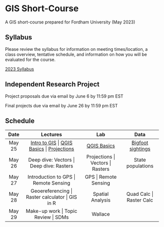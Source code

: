 # GIS Short-Course
A GIS short-course prepared for Fordham University (May 2023)

## Syllabus
Please review the syllabus for information on meeting times/location, a class overview, tentative schedule, and information on how you will be evaluated for the course.

[2023 Syllabus](https://github.com/annathonis/annathonis.github.io/files/11557089/GIS.syllabus.2023.pdf)



## Independent Research Project
Project proposals due via email by June 6 by 11:59 pm EST

Final projects due via email by June 26 by 11:59 pm EST

## Schedule

| Date | Lectures | Lab | Data
| :---: | :---: | :---: | :---: |
| May 25 | [Intro to GIS](https://github.com/annathonis/annathonis.github.io/files/11556818/Intro.to.GIS.pdf) \| [QGIS Basics](https://github.com/annathonis/annathonis.github.io/files/11556865/QGIS.Basics.pdf) \| [Projections](https://github.com/annathonis/annathonis.github.io/files/11556916/Projections.pdf) | [QGIS Basics](https://github.com/annathonis/annathonis.github.io/files/11550617/QGIS.Basics.pdf) | [Bigfoot sightings](https://github.com/annathonis/annathonis.github.io/files/11550622/Bigfoot.sightings.csv) |
| May 26 | Deep dive: Vectors \| Deep dive: Rasters | Projections \| Vectors \| Rasters | State populations |
| May 27 | Introduction to GPS \| Remote Sensing | GPS \| Remote Sensing |  |
| May 28 | Geoereferencing \| Raster calculator \| GIS in R | Spatial Analysis | Quad Calc \| Raster Calc |
| May 29 | Make-up work \| Topic Review \| SDMs | Wallace |  |








